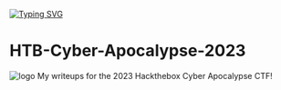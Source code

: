 
[![Typing SVG](https://readme-typing-svg.demolab.com?font=Fira+Code&weight=200&pause=1000&color=54F740&background=00000001&random=false&width=435&lines=Ferdi+Birg%C3%BCl+CyberSecurity+Professional)](https://git.io/typing-svg)

# HTB-Cyber-Apocalypse-2023
![logo](./cyber%20apocalypse%20ctf%202024%20Ferdi%20Birgül.jpg)
My writeups for the 2023 Hackthebox Cyber Apocalypse CTF!
